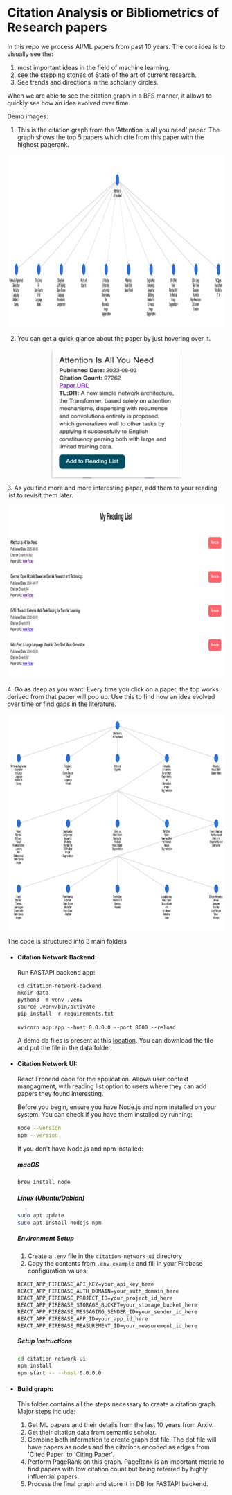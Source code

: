 # Citation Analysis or Bibliometrics of Research papers 

In this repo we process AI/ML papers from past 10 years. The core idea is to visually see the:
1. most important ideas in the field of machine learning.
2. see the stepping stones of State of the art of current research.
3. See trends and directions in the scholarly circles.

When we are able to see the citation graph in a BFS manner, it allows to quickly see how an idea evolved over time. 

Demo images:  


1. This is the citation graph from the 'Attention is all you need' paper. The graph shows the top 5 papers which cite from this paper with the highest pagerank.  
<p align="center">
<img src="build_graph/pngs/graph.png" alt="Graph"  height="400"/>  
</p>

2. You can get a quick glance about the paper by just hovering over it.  
<p align="center">
<img src="build_graph/pngs/paper_card.png" alt="Paper card" align="center" width="300" height="300"/>  
</p>
3. As you find more and more interesting paper, add them to your reading list to revisit them later.  
<p align="center">
<img src="build_graph/pngs/reading_list.png" alt="Reading list" width="800" height="400"/>  
</p>
4. Go as deep as you want! Every time you click on a paper, the top works derived from that paper will pop up. Use this to find how an idea evolved over time or find gaps in the literature.  
<p align="center">
<img src="build_graph/pngs/multi_level.png" alt="Multi level" width="900" height="500"/>  
</p>



The code is structured into 3 main folders

- #### Citation Network Backend:
   
   Run FASTAPI backend app:
   ```
   cd citation-network-backend
   mkdir data
   python3 -m venv .venv
   source .venv/bin/activate
   pip install -r requirements.txt 
   
   uvicorn app:app --host 0.0.0.0 --port 8000 --reload
   ```

   A demo db files is present at this [location](s3://gifs-and-vids/citations_data.db). You can download the file and put the file in the data folder.
   

- #### Citation Network UI: 
   React Fronend code for the application. Allows user context mangagment, with reading list option to users where they can add papers they found interesting.
   
   Before you begin, ensure you have Node.js and npm installed on your system. You can check if you have them installed by running:
   
   ```bash
   node --version
   npm --version
   ```

   If you don't have Node.js and npm installed:

   ##### macOS
   ```bash
   brew install node
   ```

   ##### Linux (Ubuntu/Debian)
   ```bash
   sudo apt update
   sudo apt install nodejs npm
   ```

   ##### Environment Setup
   1. Create a `.env` file in the `citation-network-ui` directory
   2. Copy the contents from `.env.example` and fill in your Firebase configuration values:
   ```
   REACT_APP_FIREBASE_API_KEY=your_api_key_here
   REACT_APP_FIREBASE_AUTH_DOMAIN=your_auth_domain_here
   REACT_APP_FIREBASE_PROJECT_ID=your_project_id_here
   REACT_APP_FIREBASE_STORAGE_BUCKET=your_storage_bucket_here
   REACT_APP_FIREBASE_MESSAGING_SENDER_ID=your_sender_id_here
   REACT_APP_FIREBASE_APP_ID=your_app_id_here
   REACT_APP_FIREBASE_MEASUREMENT_ID=your_measurement_id_here
   ```

   ##### Setup Instructions

   ```bash
   cd citation-network-ui
   npm install
   npm start -- --host 0.0.0.0
   ```

- #### Build graph:
   This folder contains all the steps necessary to create a citation graph. Major steps include:
  1. Get ML papers and their details from the last 10 years from Arxiv.
  2. Get their citation data from semantic scholar.
  3. Combine both information to create graph dot file. The dot file will have papers as nodes and the citations encoded as edges from 'Cited Paper' to 'Citing Paper'.
  4. Perform PageRank on this graph. PageRank is an important metric to find papers with low citation count but being referred by highly influential papers.
  5. Process the final graph and store it in DB for FASTAPI backend.
